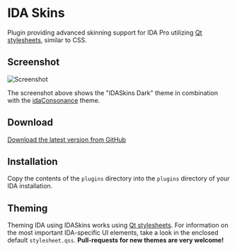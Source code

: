 IDA Skins
=========

Plugin providing advanced skinning support for IDA Pro utilizing [Qt stylesheets](http://qt-project.org/doc/qt-4.7/stylesheet.html), similar to CSS.

## Screenshot
![Screenshot](https://raw.githubusercontent.com/athre0z/ida-skins/master/media/screenshots/screencap1.png)

The screenshot above shows the "IDASkins Dark" theme in combination with the [idaConsonance](https://github.com/eugeneching/ida-consonance) theme.

## Download
[Download the latest version from GitHub](https://github.com/athre0z/ida-skins/releases/latest)

## Installation
Copy the contents of the `plugins` directory into the `plugins` directory of your IDA installation.

## Theming
Theming IDA using IDASkins works using [Qt stylesheets](http://qt-project.org/doc/qt-4.8/stylesheet.html). For information on the most important IDA-specific UI elements, take a look in the enclosed default `stylesheet.qss`. **Pull-requests for new themes are very welcome!**